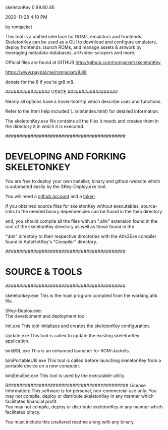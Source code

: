skeletonKey 0.99.80.46

 2020-11-28 4:10 PM
 
by romjacket 

This tool is a unified interface for ROMs, emulators and frontends.
SkeletonKey can be used as a GUI to download and configure emulators, deploy frontends, 
launch ROMs, and manage assets & artwork by leveraging metadata-databases,
 art/video-scrapers and more.  

Official files are found at GITHUB
http://github.com/romjacket/skeletonKey


https://www.paypal.me/romjacket/8.88

              
donate for the 8 if you're gr8 m8.			  

################  USAGE  ##################

Nearly all options have a hover-tool-tip which describe uses and functions.

Refer to the html help included (..\site\index.html) for detailed information.

The skeletonKey.exe file contains all the files it needs and creates them in the directory it in which it is executed.


###########################################

# DEVELOPING AND FORKING SKELETONKEY

You are free to deploy your own installer, binary and github-website which is automated easily by the SKey-Deploy.exe tool.

You will need a [github account](https://github.com/join) and a [token](https://github.com/settings/tokens).  

If you obtained source files for skeletonKey without executables, source-links to the needed binary dependencies can be found in the \bin\ directory.

and, you should compile all the files with an ".ahk" extension found in the root of the skeletonKey directory as well as those found in the

"\bin" directory to their respective directories with the Ahk2Exe compiler found in AutoHotKey's "Compiler" directory.


###########################################
# SOURCE & TOOLS
###########################################

skeletonkey.exe
This is the main program compiled from the working.ahk file.

SKey-Deploy.exe:  	
The development and deployment tool.

Init.exe
This tool initializes and creates the skeletonKey configuration.

Update.exe
This tool is called to update the existing skeletonKey application.

bin\BSL.exe
This is an enhanced launcher for ROM-Jackets.

bin\PortableUtil.exe
This tool is called before launching skeletonKey from a portable device on a new computer.

bin\EmuExe.exe
This tool is used by the executable utility.

R###########################################
License information:
This software is for personal, non-commercial use only.
You may not compile, deploy or distribute skeletonKey in any manner which facilitates financial profit.  
You may not compile, deploy or distribute skeletonKey in any manner which facilitates piracy.

You must include this unaltered readme along with any binary.